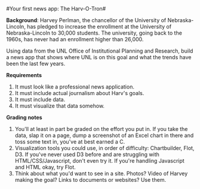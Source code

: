 #Your first news app: The Harv-O-Tron#

**Background**: Harvey Perlman, the chancellor of the University of Nebraska-Lincoln, has pledged to increase the enrollment at the University of Nebraska-Lincoln to 30,000 students. The university, going back to the 1960s, has never had an enrollment higher than 26,000. 

Using data from the UNL Office of Institutional Planning and Research, build a news app that shows where UNL is on this goal and what the trends have been the last few years.

**Requirements**

1. It must look like a professional news application. 
2. It must include actual journalism about Harv's goals. 
3. It must include data.
4. It must visualize that data somehow. 

**Grading notes**

1. You'll at least in part be graded on the effort you put in. If you take the data, slap it on a page, dump a screenshot of an Excel chart in there and toss some text in, you've at best earned a C. 
2. Visualization tools you could use, in order of difficulty: Chartbuilder, Flot, D3. If you've never used D3 before and are struggling with HTML/CSS/Javascript, don't even try it. If you're handling Javascript and HTML okay, try Flot. 
3. Think about what you'd want to see in a site. Photos? Video of Harvey making the goal? Links to documents or websites? Use them.
